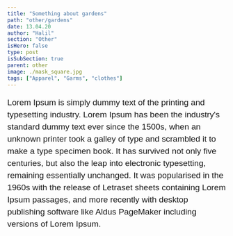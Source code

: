 ```yaml
---
title: "Something about gardens"
path: "other/gardens"
date: 13.04.20
author: "Halil"
section: "Other"
isHero: false
type: post
isSubSection: true
parent: other
image: ./mask_square.jpg
tags: ["Apparel", "Garms", "clothes"]
---
```

<style>

@import url('https://fonts.googleapis.com/css2?family=Marck+Script&display=swap');
@import url('https://fonts.googleapis.com/css2?family=Lato:ital,wght@0,400;0,700;1,400;1,700&display=swap');
@import url('https://fonts.googleapis.com/css2?family=Changa&display=swap');

p {
    font-size: 1.05rem;
    line-height: 2rem;
    font-family: 'Lato', sans-serif;
}

ul > li {
    font-size: 1.05rem;
    line-height: 2rem;
    letter-spacing: 0.025rem;
    font-family: 'Lato', sans-serif;
}

h4 {
    font-family: Arial, Helvetica, sans-serif;
    font-size: 1.4rem;
    letter-spacing: 0.05rem;
    color: #687b8f;
    padding: 0;
    margin: 10px 0 30px 0;
}

@media (min-width: 768px) {
    p {
        font-size: 1.2rem;
        line-height: 1.75rem;
        font-family: 'Nunito', sans-serif;sans-serif;
    }

    ul > li {
        font-size: 1.2rem;
        line-height: 1.75rem;
        font-family: 'Nunito', sans-serif;sans-serif;
    }

    h4 {
        font-size: 1.8rem;
        letter-spacing: 0.05rem;
    }
}

</style>
Lorem Ipsum is simply dummy text of the printing and typesetting industry. Lorem Ipsum has been the industry's standard dummy text ever since the 1500s, when an unknown printer took a galley of type and scrambled it to make a type specimen book. It has survived not only five centuries, but also the leap into electronic typesetting, remaining essentially unchanged. It was popularised in the 1960s with the release of Letraset sheets containing Lorem Ipsum passages, and more recently with desktop publishing software like Aldus PageMaker including versions of Lorem Ipsum.